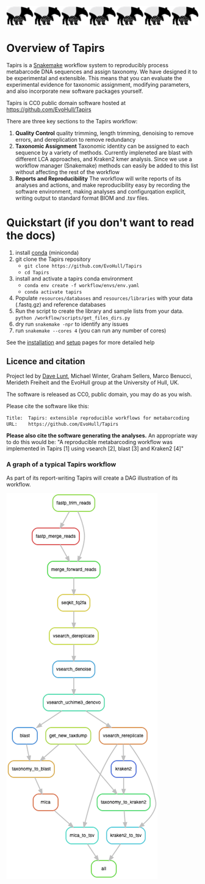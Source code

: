 ![tapirs_logo](./images/tapir_line.png)

# Overview of Tapirs

Tapirs is a [Snakemake](snakemake.readthedocs.io) workflow system to reproducibly process metabarcode DNA sequences and assign taxonomy. We have designed it to be experimental and extensible. This means that you can evaluate the experimental evidence for taxonomic assignment, modifying parameters, and also incorporate new software packages yourself.

Tapirs is CC0 public domain software hosted at <https://github.com/EvoHull/Tapirs>

There are three key sections to the Tapirs workflow:

1. **Quality Control** quality trimming, length trimming, denoising to remove errors, and dereplication to remove redundancy
2. **Taxonomic Assignment** Taxonomic identity can be assigned to each sequence by a variety of methods. Currently impleneted are blast with different LCA approaches, and Kraken2 kmer analysis. Since we use a workflow manager (Snakemake) methods can easily be added to this list without affecting the rest of the workflow
3. **Reports and Reproducibility** The workflow will write reports of its analyses and actions, and make reproducibility easy by recording the software environment, making analyses and configurqation explicit, writing output to standard format BIOM and .tsv files.

# Quickstart (if you don't want to read the docs)

1. install [conda](https://docs.conda.io/projects/conda/en/latest/user-guide/install/) (miniconda)
2. git clone the Tapirs repository
    - `git clone https://github.com/EvoHull/Tapirs`
    - `cd Tapirs`
3. install and activate a tapirs conda environment
    - `conda env create -f workflow/envs/env.yaml`
    - `conda activate tapirs`
4. Populate `resources/databases` and `resources/libraries` with your data (.fastq.gz) and reference databases
5. Run the script to create the library and sample lists from your data.
`python /workflow/scripts/get_files_dirs.py`
5. dry run `snakemake -npr` to identify any issues
6. run `snakemake --cores 4` (you can run any number of cores)

See the [installation](Setting-up-Tapirs/installation.md) and [setup](Setting-up-Tapirs/setup.md) pages for more detailed help

## Licence and citation

Project led by [Dave Lunt](https://davelunt.net), Michael Winter, Graham Sellers, Marco Benucci, Merideth Freiheit and the EvoHull group at the University of Hull, UK.

The software is released as CC0, public domain, you may do as you wish.

Please cite the software like this:

```
Title:  Tapirs: extensible reproducible workflows for metabarcoding
URL:    https://github.com/EvoHull/Tapirs
```

**Please also cite the software generating the analyses.** An appropriate way to do this would be: "A reproducible metabarcoding workflow was implemented in Tapirs [1] using vsearch [2], blast [3] and Kraken2 [4]"

### A graph of a typical Tapirs workflow

As part of its report-writing Tapirs will create a DAG illustration of its workflow.

![DAG](images/Tapirs_rulegraph.png)
